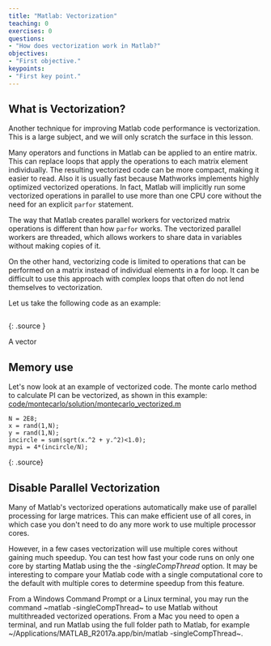 ```yaml
---
title: "Matlab: Vectorization"
teaching: 0
exercises: 0
questions:
- "How does vectorization work in Matlab?"
objectives:
- "First objective."
keypoints:
- "First key point."
---
```



## What is Vectorization?

Another technique for improving Matlab code performance is vectorization.  This is a large subject, and we will only scratch the surface in this lesson.

Many operators and functions in Matlab can be applied to an entire matrix.  This can replace loops that apply the operations to each matrix element individually.  The resulting vectorized code can be more compact, making it easier to read.  Also it is usually fast because Mathworks implements highly optimized vectorized operations.  In fact, Matlab will implicitly run some vectorized operations in parallel to use more than one CPU core without the need for an explicit `parfor` statement.

The way that Matlab creates parallel workers for vectorized matrix operations is different than how `parfor` works.  The vectorized parallel workers are threaded, which allows workers to share data in variables without making copies of it.

On the other hand, vectorizing code is limited to operations that can be performed on a matrix instead of individual elements in a for loop.  It can be difficult to use this approach with complex loops that often do not lend themselves to vectorization.

Let us take the following code as an example:

~~~
~~~
{: .source }

A vector


## Memory use

Let's now look at an example of vectorized code.  The monte carlo method to calculate PI can be vectorized, as shown in this example: [code/montecarlo/solution/montecarlo_vectorized.m](../code/montecarlo/solution/montecarlo_vectorized.m)

~~~
N = 2E8;
x = rand(1,N);
y = rand(1,N);
incircle = sum(sqrt(x.^2 + y.^2)<1.0);
mypi = 4*(incircle/N);
~~~
{: .source}

## Disable Parallel Vectorization

Many of Matlab's vectorized operations automatically make use of parallel processing for large matrices.  This can make efficient use of all cores, in which case you don't need to do any more work to use multiple processor cores.

However, in a few cases vectorization will use multiple cores without gaining much speedup.  You can test how fast your code runs on only one core by starting Matlab using the the *-singleCompThread* option. It may be interesting to compare your Matlab code with a single computational core to the default with multiple cores to determine speedup from this feature.

From a Windows Command Prompt or a Linux terminal, you may run the command ~matlab -singleCompThread~ to use Matlab without multithreaded vectorized operations.  From a Mac you need to open a terminal, and run Matlab using the full folder path to Matlab, for example ~/Applications/MATLAB_R2017a.app/bin/matlab -singleCompThread~.

